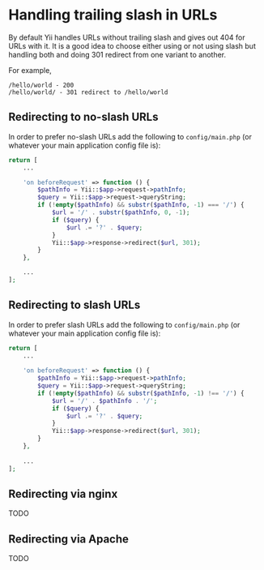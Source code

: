 Handling trailing slash in URLs
===============================

By default Yii handles URLs without trailing slash and gives out 404 for URLs with it. It is a good idea to choose
either using or not using slash but handling both and doing 301 redirect from one variant to another.

For example,

```
/hello/world - 200
/hello/world/ - 301 redirect to /hello/world
```

## Redirecting to no-slash URLs

In order to prefer no-slash URLs add the following to `config/main.php` (or whatever your main application config file is):

```php
return [
    ...

    'on beforeRequest' => function () {
        $pathInfo = Yii::$app->request->pathInfo;
        $query = Yii::$app->request->queryString;
        if (!empty($pathInfo) && substr($pathInfo, -1) === '/') {
            $url = '/' . substr($pathInfo, 0, -1);
            if ($query) {
                $url .= '?' . $query;
            }
            Yii::$app->response->redirect($url, 301);
        }
    },

    ...
];
```


## Redirecting to slash URLs

In order to prefer slash URLs add the following to `config/main.php` (or whatever your main application config file is):

```php
return [
    ...
    
    'on beforeRequest' => function () {
        $pathInfo = Yii::$app->request->pathInfo;
        $query = Yii::$app->request->queryString;
        if (!empty($pathInfo) && substr($pathInfo, -1) !== '/') {
            $url = '/' . $pathInfo . '/';
            if ($query) {
                $url .= '?' . $query;
            }
            Yii::$app->response->redirect($url, 301);
        }
    },
    
    ...
];
```

## Redirecting via nginx

TODO

## Redirecting via Apache

TODO
